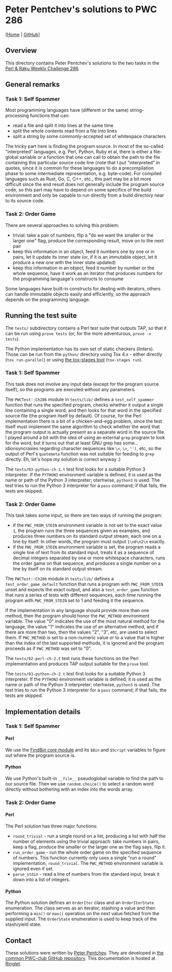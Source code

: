 <!--
SPDX-FileCopyrightText: Peter Pentchev <roam@ringlet.net>
SPDX-License-Identifier: BSD-2-Clause
-->

# Peter Pentchev's solutions to PWC 286

\[[Home][ringlet-home] | [GitHub][github]\]

## Overview

This directory contains Peter Pentchev's solutions to the two tasks in
the [Perl & Raku Weekly Challenge 286][pwc-286].

## General remarks

### Task 1: Self Spammer

Most programming languages have (different or the same) string-processing
functions that can:

- read a file and split it into lines at the same time
- split the whole contents read from a file into lines
- split a string by some commonly-accepted set of whitespace characters

The tricky part here is finding the program source.
In most of the so-called "interpreted" languages, e.g. Perl, Python, Ruby et al,
there is either a file-global variable or a function that one can call to
obtain the path to the file containing this particular source code line
(note that I put "interpreted" in quotes, since it is common for these languages to
do a precompilation phase to some intermediate representation, e.g. byte-code).
For compiled languages such as Rust, Go, C, C++, etc., this part may be a bit
more difficult since the end result does not generally include the program source code,
so this part may have to depend on some specifics of the build environment and
only be capable to run directly from a build directory near to its source code.

### Task 2: Order Game

There are several approaches to solving this problem:

- trivial: take a pair of numbers, flip a "do we want the smaller or the larger one" flag,
  produce the corresponding result, move on to the next pair
- keep this information in an object, feed it numbers one by one or in pairs, let it
  update its inner state (or, if it is an immutable object, let it produce a new one with
  the inner state updated)
- keep this information in an object, feed it number by number or the whole sequence,
  have it work as an iterator that produces numbers for the programming language's
  constructs to consume

Some languages have built-in constructs for dealing with iterators, others can
handle immutable objects easily and efficiently, so the approach depends on
the programming language.

## Running the test suite

The `tests/` subdirectory contains a Perl test suite that outputs TAP, so that
it can be run using `prove tests` (or, for the more adventurous, `prove -v tests`).

The Python implementation has its own set of static checkers (linters).
Those can be run from the `python/` directory using Tox 4.x - either directly
(`tox run-parallel`) or using [the tox-stages tool][python-tox-stages]
(`tox-stages run`).

### Task 1: Self Spammer

This task does not involve any input data (except for the program source itself),
so the programs are executed without any parameters.

The `PWCTest::Ch286` module in `tests/lib/` defines a `test_self_spammer` function that
runs the specified program, checks whether it output a single line containing a single word, and
then looks for that word in the specified source file (the program itself by default).
Of course, for the Perl implementation there is a bit of a chicken-and-egg problem, since
the test itself must implement the same algorithm to check whether the word that
the program output is actually present as a separate word in the source file.
I played around a bit with the idea of using an external `grep` program to look for
the word, but it turns out that at least GNU grep has some... idionsyncrasies regarding
character sequences like `\<`, `\>`, `'')`, etc, so the output of Perl's `quotemeta`
function was not suitable for feeding to `grep` directly.
Eh, let's hope my solution is correct anyway :)

The `tests/03-python-ch-1.t` test first looks for a suitable Python 3 interpreter.
If the `PYTHON3` environment variable is defined, it is used as the name or path of
the Python 3 interpreter; oterhwise, `python3` is used.
The test tries to run the Python 3 interpreter for a `pass` command; if that fails,
the tests are skipped.

### Task 2: Order Game

This task takes some input, so there are two ways of running the program:

- if the `PWC_FROM_STDIN` environment variable is not set to the exact value `1`,
  the program runs the three sequences given as examples, and produces three numbers on
  its standard output stream, each one on a line by itself.
  In other words, the program must output `1\n0\n2\n` exactly.
- if the `PWC_FROM_STDIN` environment variable is set, the program reads a single line of
  text from its standard input, treats it as a sequence of decimal integers separated by
  one or more whitespace characters, runs the order game on that sequence, and produces
  a single number on a line by itself on its standard output stream.

The `PWCTest::Ch286` module in `tests/lib/` defines a `test_order_game_default` function that
runs a program with `PWC_FROM_STDIN` unset and expects the exact output, and also
a `test_order_game` function that runs a series of tests with different sequences,
each time running the program with `PWC_FROM_STDIN` set to 1 and feeding it the sequence.

If the implementation in any language should provide more than one method, then
the program should honor the `PWC_METHOD` environment variable.
The value "0" indicates the use of the most natural method for the language,
the value "1" indicates the use of an alternative method, and if there are more than two,
then the values "2", "3", etc, are used to select them.
If `PWC_METHOD` is set to a non-numeric value or to a value that is higher than
the index of the last supported methods, it is ignored and the program proceeds as if
`PWC_METHOD` was set to "0".

The `tests/02-perl-ch-2.t` test runs these functions on the Perl implementation and
produces TAP output suitable for the `prove` tool.

The `tests/03-python-ch-2.t` test first looks for a suitable Python 3 interpreter.
If the `PYTHON3` environment variable is defined, it is used as the name or path of
the Python 3 interpreter; oterhwise, `python3` is used.
The test tries to run the Python 3 interpreter for a `pass` command; if that fails,
the tests are skipped.

## Implementation details

### Task 1: Self Spammer

#### Perl

We use the [FindBin core module][perl-findbin] and its `$Bin` and `$Script` variables to
figure out where the program source is.

#### Python

We use Python's built-in `__file__` pseudoglobal variable to find the path to our source file.
Then we use `random.choice()` to select a random word directly without bothering with
an index into the words array.

### Task 2: Order Game

#### Perl

The Perl solution has three major functions:

- `round_trivial` - run a single round on a list, producing a list with half the number of
  elements using the trivial approach: take numbers in pairs, keep a flag, produce
  the smaller or the larger one as the flag says, flip it.
- `run_order_game` - run the whole order game on the specified sequence of numbers.
  This function currently only uses a single "run a round" implementation, `round_trivial`.
  The `PWC_METHOD` environment variable is ignored even if set.
- `parse_stdin` - read a line of numbers from the standard input, break it down into
  a list of integers.

#### Python

The Python solution defines an `OrderIter` class and an `OrderIterState` enumeration.
The class serves as an iterator, stashing a value and then performing a `min()` or
`max()` operation on the next value fetched from the supplied input.
The `OrderState` enumeration is used to keep track of the stash/yield state.

## Contact

These solutions were written by [Peter Pentchev][roam].
They are developed in [the common PWC-club GitHub repository][github].
This documentation is hosted at [Ringlet][ringlet-home].

[roam]: mailto:roam@ringlet.net "Peter Pentchev"
[github]: https://github.com/manwar/perlweeklychallenge-club/tree/master/challenge-286/ppentchev "These solutions at GitHub"
[ringlet-home]: https://devel.ringlet.net/misc/perlweeklychallenge-club/286/ "This documentation at Ringlet"

[perl-findbin]: https://perldoc.perl.org/FindBin "The FindBin Perl core module"
[pwc-286]: https://theweeklychallenge.org/blog/perl-weekly-challenge-286/ "The 286th Perl & Raku Weekly Challenge"
[python-tox-stages]: https://devel.ringlet.net/devel/test-stages "Run Tox tests in groups"
